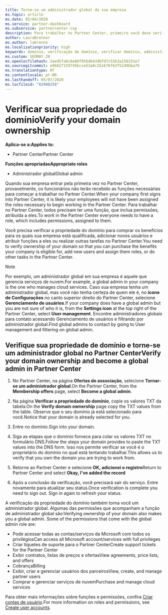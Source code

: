 ```yaml
---
title: Torne-se um administrador global da sua empresa
ms.topic: article
ms.date: 05/04/2020
ms.service: partner-dashboard
ms.subservice: partnercenter-csp
description: Para trabalhar no Partner Center, primeiro você deve verificar a propriedade do seu domínio. Saiba como fazer isso e como se tornar um administrador global que pode adicionar usuários.
author: LauraBrenner
ms.author: labrenne
ms.localizationpriority: high
keywords: domínio, verificação de domínio, verificar domínio, administrador global, funções de usuário, permissões
ms.custom: SEOMAY.20
ms.openlocfilehash: 2aed5fa0c8e80f056d643dbfd7c55b3a156331e7
ms.sourcegitcommit: e9b627159745bcce53a8c2b1676f63f5249bba76
ms.translationtype: HT
ms.contentlocale: pt-BR
ms.lasthandoff: 05/07/2020
ms.locfileid: "82908258"
---
```

# <a name="verify-your-domain-ownership"></a><span data-ttu-id="abe10-105">Verificar sua propriedade do domínio</span><span class="sxs-lookup"><span data-stu-id="abe10-105">Verify your domain ownership</span></span>

<span data-ttu-id="abe10-106">**Aplica-se a:**</span><span class="sxs-lookup"><span data-stu-id="abe10-106">**Applies to:**</span></span>

- <span data-ttu-id="abe10-107">Partner Center</span><span class="sxs-lookup"><span data-stu-id="abe10-107">Partner Center</span></span>

<span data-ttu-id="abe10-108">**Funções apropriadas**</span><span class="sxs-lookup"><span data-stu-id="abe10-108">**Appropriate roles**</span></span>

- <span data-ttu-id="abe10-109">Administrador global</span><span class="sxs-lookup"><span data-stu-id="abe10-109">Global admin</span></span>

<span data-ttu-id="abe10-110">Quando sua empresa entrar pela primeira vez no Partner Center, provavelmente, os funcionários não terão recebido as funções necessárias para começar a trabalhar no Partner Center.</span><span class="sxs-lookup"><span data-stu-id="abe10-110">When your company first signs into Partner Center, it is likely your employees will not have been assigned the roles necessary to begin working in the Partner Center.</span></span> <span data-ttu-id="abe10-111">Para trabalhar no Partner Center, todos precisam ter uma função, que inclua permissões, atribuída a eles.</span><span class="sxs-lookup"><span data-stu-id="abe10-111">To work in the Partner Center everyone needs to have a role, which includes permissions, assigned to them.</span></span>  

<span data-ttu-id="abe10-112">Você precisa verificar a propriedade do domínio para comprar os benefícios para os quais sua empresa está qualificada, adicionar novos usuários e atribuir funções a eles ou realizar outras tarefas no Partner Center.</span><span class="sxs-lookup"><span data-stu-id="abe10-112">You need to verify ownership of your domain so that you can purchase the benefits your company is eligible for, add new users and assign them roles, or do other tasks in the Partner Center.</span></span>

>[!Note]
><span data-ttu-id="abe10-113">Por exemplo, um administrador global em sua empresa é aquele que gerencia serviços de nuvem.</span><span class="sxs-lookup"><span data-stu-id="abe10-113">For example, a global admin in your company is the one who manages cloud services.</span></span> <span data-ttu-id="abe10-114">Caso sua empresa tenha um administrador global, mas você não tenha certeza de quem ele é, no **ícone de Configurações** no canto superior direito do Partner Center, selecione **Gerenciamento de usuários**.</span><span class="sxs-lookup"><span data-stu-id="abe10-114">If your company does have a global admin but you are not sure of who it is, from the **Settings icon** at the top right of the Partner Center, select **User management**.</span></span> <span data-ttu-id="abe10-115">Encontre administradores globais para contato acessando Gerenciamento de usuários e filtrando por administrador global.</span><span class="sxs-lookup"><span data-stu-id="abe10-115">Find global admins to contact by going to User management and filtering on global admin.</span></span>

## <a name="verify-your-domain-ownership-and-become-a-global-admin-in-partner-center"></a><span data-ttu-id="abe10-116">Verifique sua propriedade de domínio e torne-se um administrador global no Partner Center</span><span class="sxs-lookup"><span data-stu-id="abe10-116">Verify your domain ownership and become a global admin in Partner Center</span></span>

1. <span data-ttu-id="abe10-117">No Partner Center, na página **Ofertas de associação**, selecione **Tornar-se um administrador global**.</span><span class="sxs-lookup"><span data-stu-id="abe10-117">On the Partner Center, from the **Membership offers** page, select **Become a global admin**.</span></span> 

2. <span data-ttu-id="abe10-118">Na página **Verificar a propriedade do domínio**, copie os valores TXT da tabela.</span><span class="sxs-lookup"><span data-stu-id="abe10-118">On the **Verify domain ownership** page copy the TXT values from the table.</span></span> <span data-ttu-id="abe10-119">Observe que o seu domínio já está selecionado para você.</span><span class="sxs-lookup"><span data-stu-id="abe10-119">Notice that your domain is already selected for you.</span></span>

3. <span data-ttu-id="abe10-120">Entre no domínio.</span><span class="sxs-lookup"><span data-stu-id="abe10-120">Sign into your domain.</span></span> 

4. <span data-ttu-id="abe10-121">Siga as etapas que o domínio fornece para colar os valores TXT no formulário DNS.</span><span class="sxs-lookup"><span data-stu-id="abe10-121">Follow the steps your domain provides to paste the TXT values into the DNS form.</span></span>  <span data-ttu-id="abe10-122">Isso nos permite verificar se você é o proprietário do domínio no qual está tentando trabalhar.</span><span class="sxs-lookup"><span data-stu-id="abe10-122">This allows us to verify that you own the domain you are trying to work from.</span></span>

5. <span data-ttu-id="abe10-123">Retorne ao Partner Center e selecione **OK, adicionei o registro**</span><span class="sxs-lookup"><span data-stu-id="abe10-123">Return to Partner Center and select **Okay, I've added the record**</span></span>

6. <span data-ttu-id="abe10-124">Após a conclusão da verificação, você precisará sair do serviço. Entre novamente para atualizar seu status.</span><span class="sxs-lookup"><span data-stu-id="abe10-124">Once verification is complete you need to sign out. Sign in again to refresh your status.</span></span> 

<span data-ttu-id="abe10-125">A verificação da propriedade do domínio também torna você um administrador global. Algumas das permissões que acompanham a função de administrador global são:</span><span class="sxs-lookup"><span data-stu-id="abe10-125">Verifying ownership of your domain also makes you a global admin. Some of the permissions that come with the global admin role are:</span></span>

- <span data-ttu-id="abe10-126">Pode acessar todas as contas/serviços da Microsoft com todos os privilégios</span><span class="sxs-lookup"><span data-stu-id="abe10-126">Can access all Microsoft account/services with full privileges</span></span> 
- <span data-ttu-id="abe10-127">Criar tíquetes de suporte para o Partner Center</span><span class="sxs-lookup"><span data-stu-id="abe10-127">Create support tickets for the Partner Center</span></span>
- <span data-ttu-id="abe10-128">Exibir contratos, listas de preços e ofertas</span><span class="sxs-lookup"><span data-stu-id="abe10-128">View agreements, price lists, and offers</span></span>
- <span data-ttu-id="abe10-129">Cobrança</span><span class="sxs-lookup"><span data-stu-id="abe10-129">Billing</span></span>
- <span data-ttu-id="abe10-130">Exibir, criar e gerenciar usuários dos parceiros</span><span class="sxs-lookup"><span data-stu-id="abe10-130">View, create, and manage partner users</span></span>
- <span data-ttu-id="abe10-131">Comprar e gerenciar serviços de nuvem</span><span class="sxs-lookup"><span data-stu-id="abe10-131">Purchase and manage cloud services</span></span>

<span data-ttu-id="abe10-132">Para obter mais informações sobre funções e permissões, confira [Criar contas de usuário](create-user-accounts-and-set-permissions.md).</span><span class="sxs-lookup"><span data-stu-id="abe10-132">For more information on roles and permissions, see [Create user accounts](create-user-accounts-and-set-permissions.md).</span></span> 
